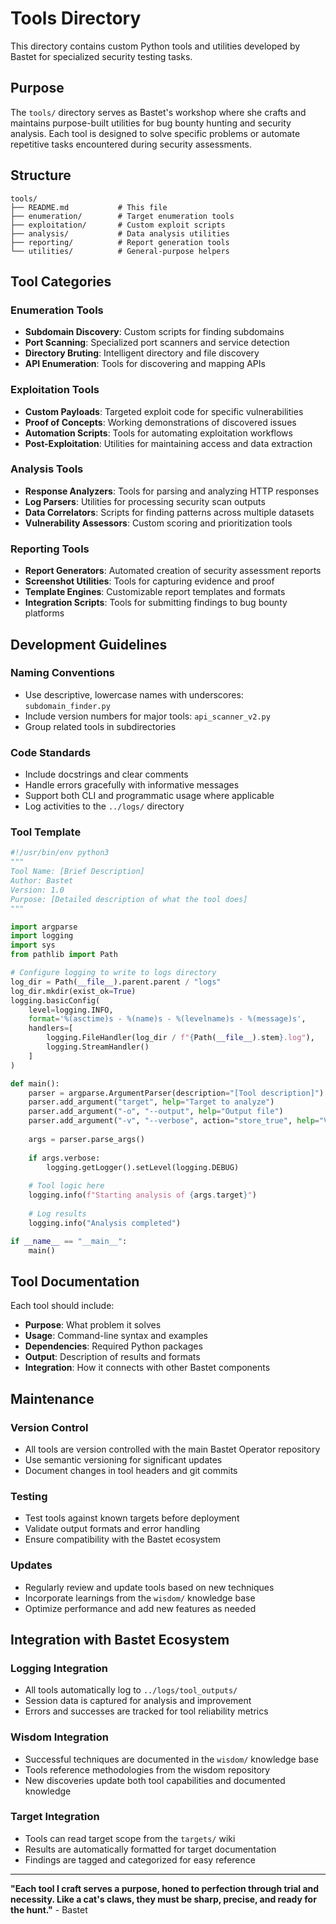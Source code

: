 # Tools Directory

This directory contains custom Python tools and utilities developed by Bastet for specialized security testing tasks.

## Purpose

The `tools/` directory serves as Bastet's workshop where she crafts and maintains purpose-built utilities for bug bounty hunting and security analysis. Each tool is designed to solve specific problems or automate repetitive tasks encountered during security assessments.

## Structure

```
tools/
├── README.md           # This file
├── enumeration/        # Target enumeration tools
├── exploitation/       # Custom exploit scripts
├── analysis/           # Data analysis utilities
├── reporting/          # Report generation tools
└── utilities/          # General-purpose helpers
```

## Tool Categories

### Enumeration Tools
- **Subdomain Discovery**: Custom scripts for finding subdomains
- **Port Scanning**: Specialized port scanners and service detection
- **Directory Bruting**: Intelligent directory and file discovery
- **API Enumeration**: Tools for discovering and mapping APIs

### Exploitation Tools
- **Custom Payloads**: Targeted exploit code for specific vulnerabilities
- **Proof of Concepts**: Working demonstrations of discovered issues
- **Automation Scripts**: Tools for automating exploitation workflows
- **Post-Exploitation**: Utilities for maintaining access and data extraction

### Analysis Tools
- **Response Analyzers**: Tools for parsing and analyzing HTTP responses
- **Log Parsers**: Utilities for processing security scan outputs
- **Data Correlators**: Scripts for finding patterns across multiple datasets
- **Vulnerability Assessors**: Custom scoring and prioritization tools

### Reporting Tools
- **Report Generators**: Automated creation of security assessment reports
- **Screenshot Utilities**: Tools for capturing evidence and proof
- **Template Engines**: Customizable report templates and formats
- **Integration Scripts**: Tools for submitting findings to bug bounty platforms

## Development Guidelines

### Naming Conventions
- Use descriptive, lowercase names with underscores: `subdomain_finder.py`
- Include version numbers for major tools: `api_scanner_v2.py`
- Group related tools in subdirectories

### Code Standards
- Include docstrings and clear comments
- Handle errors gracefully with informative messages
- Support both CLI and programmatic usage where applicable
- Log activities to the `../logs/` directory

### Tool Template

```python
#!/usr/bin/env python3
"""
Tool Name: [Brief Description]
Author: Bastet
Version: 1.0
Purpose: [Detailed description of what the tool does]
"""

import argparse
import logging
import sys
from pathlib import Path

# Configure logging to write to logs directory
log_dir = Path(__file__).parent.parent / "logs"
log_dir.mkdir(exist_ok=True)
logging.basicConfig(
    level=logging.INFO,
    format='%(asctime)s - %(name)s - %(levelname)s - %(message)s',
    handlers=[
        logging.FileHandler(log_dir / f"{Path(__file__).stem}.log"),
        logging.StreamHandler()
    ]
)

def main():
    parser = argparse.ArgumentParser(description="[Tool description]")
    parser.add_argument("target", help="Target to analyze")
    parser.add_argument("-o", "--output", help="Output file")
    parser.add_argument("-v", "--verbose", action="store_true", help="Verbose output")
    
    args = parser.parse_args()
    
    if args.verbose:
        logging.getLogger().setLevel(logging.DEBUG)
    
    # Tool logic here
    logging.info(f"Starting analysis of {args.target}")
    
    # Log results
    logging.info("Analysis completed")

if __name__ == "__main__":
    main()
```

## Tool Documentation

Each tool should include:
- **Purpose**: What problem it solves
- **Usage**: Command-line syntax and examples
- **Dependencies**: Required Python packages
- **Output**: Description of results and formats
- **Integration**: How it connects with other Bastet components

## Maintenance

### Version Control
- All tools are version controlled with the main Bastet Operator repository
- Use semantic versioning for significant updates
- Document changes in tool headers and git commits

### Testing
- Test tools against known targets before deployment
- Validate output formats and error handling
- Ensure compatibility with the Bastet ecosystem

### Updates
- Regularly review and update tools based on new techniques
- Incorporate learnings from the `wisdom/` knowledge base
- Optimize performance and add new features as needed

## Integration with Bastet Ecosystem

### Logging Integration
- All tools automatically log to `../logs/tool_outputs/`
- Session data is captured for analysis and improvement
- Errors and successes are tracked for tool reliability metrics

### Wisdom Integration
- Successful techniques are documented in the `wisdom/` knowledge base
- Tools reference methodologies from the wisdom repository
- New discoveries update both tool capabilities and documented knowledge

### Target Integration
- Tools can read target scope from the `targets/` wiki
- Results are automatically formatted for target documentation
- Findings are tagged and categorized for easy reference

---

**"Each tool I craft serves a purpose, honed to perfection through trial and necessity. Like a cat's claws, they must be sharp, precise, and ready for the hunt."** - Bastet
